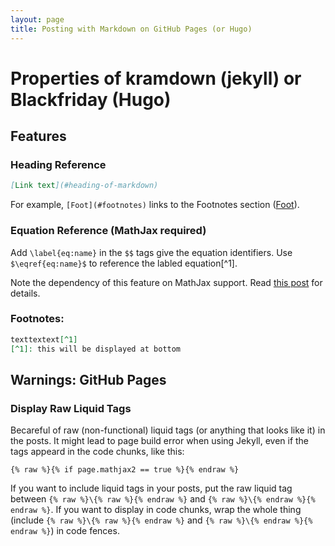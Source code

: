 ```yaml
---
layout: page
title: Posting with Markdown on GitHub Pages (or Hugo)
---
```


# Properties of kramdown (jekyll) or Blackfriday (Hugo)

## Features

### Heading Reference

```md
[Link text](#heading-of-markdown)
```

For example, `[Foot](#footnotes)` links to the Footnotes section ([Foot](#footnotes)).

### Equation Reference (MathJax required)

Add `\label{eq:name}` in the `$$` tags give the equation identifiers. Use `$\eqref{eq:name}$` to reference the labled equation[^1].

Note the dependency of this feature on MathJax support. Read [this post](https://liao961120.github.io/2018/01/27/mathjax.html) for details.

### Footnotes:

```md
texttextext[^1]
[^1]: this will be displayed at bottom
```

## Warnings: GitHub Pages

### Display Raw Liquid Tags

Becareful of raw (non-functional) liquid tags (or anything that looks like it) in the posts. It might lead to page build error when using Jekyll, even if the tags appeard in the code chunks, like this:
```
{% raw %}{% if page.mathjax2 == true %}{% endraw %}
```

If you want to include liquid tags in your posts, put the raw liquid tag between `{% raw %}\{% raw %}{% endraw %}` and `{% raw %}\{% endraw %}{% endraw %}`. If you want to display in code chunks, wrap the whole thing (include `{% raw %}\{% raw %}{% endraw %}` and `{% raw %}\{% endraw %}{% endraw %}`) in code fences. 


